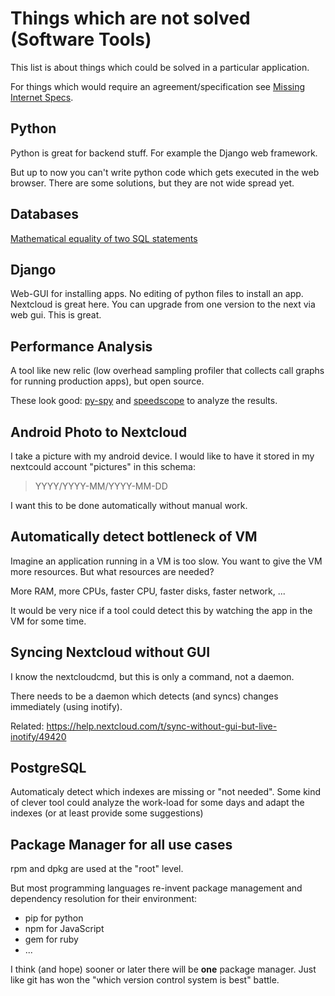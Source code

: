 Things which are not solved (Software Tools)
============================================

This list is about things which could be solved in a particular
application.

For things which would require an agreement/specification see [Missing
Internet Specs](https://github.com/guettli/missing-internet-specs).

Python
------

Python is great for backend stuff. For example the Django web framework.

But up to now you can't write python code which gets executed in the web
browser. There are some solutions, but they are not wide spread yet.

Databases
---------

[Mathematical equality of two SQL
statements](https://dba.stackexchange.com/questions/96865/mathematical-equality-of-two-sql-statements)

Django
------

Web-GUI for installing apps. No editing of python files to install an
app. Nextcloud is great here. You can upgrade from one version to the
next via web gui. This is great.

Performance Analysis
--------------------

A tool like new relic (low overhead sampling profiler that collects call
graphs for running production apps), but open source.

These look good: [py-spy](https://github.com/benfred/py-spy) and [speedscope](https://github.com/jlfwong/speedscope) 
to analyze the results.


Android Photo to Nextcloud
--------------------------

I take a picture with my android device. I would like to have it stored
in my nextcould account "pictures" in this schema:

> YYYY/YYYY-MM/YYYY-MM-DD

I want this to be done automatically without manual work.

Automatically detect bottleneck of VM
-------------------------------------

Imagine an application running in a VM is too slow. You want to give the
VM more resources. But what resources are needed?

More RAM, more CPUs, faster CPU, faster disks, faster network, ...

It would be very nice if a tool could detect this by watching the app in
the VM for some time.

Syncing Nextcloud without GUI
-----------------------------

I know the nextcloudcmd, but this is only a command, not a daemon.

There needs to be a daemon which detects (and syncs) changes immediately
(using inotify).

Related:
<https://help.nextcloud.com/t/sync-without-gui-but-live-inotify/49420>

PostgreSQL
----------

Automaticaly detect which indexes are missing or "not needed". Some kind
of clever tool could analyze the work-load for some days and adapt the
indexes (or at least provide some suggestions)

Package Manager for all use cases
---------------------------------

rpm and dpkg are used at the "root" level.

But most programming languages re-invent package management and
dependency resolution for their environment:

-   pip for python
-   npm for JavaScript
-   gem for ruby
-   ...

I think (and hope) sooner or later there will be **one** package
manager. Just like git has won the "which version control system is
best" battle.
